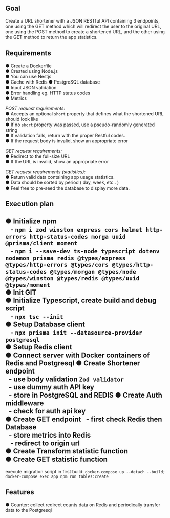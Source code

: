 **Goal**  
-
Create a URL shortener with a JSON RESTful API containing 3 endpoints, one using the GET method which will redirect the user to the original URL, one using the POST method to create a shortened URL, and the other using the GET method to return the app statistics.

**Requirements**  
-
● Create a Dockerfile  
● Created using Node.js  
● You can use Nestjs  
● Cache with Redis
● PostgreSQL database  
● Input JSON validation  
● Error handling eg. HTTP status codes  
● Metrics  

*POST request requirements:*  
● Accepts an optional `short` property that defines what the shortened URL should look like  
● If no `short` property was passed, use a pseudo-randomly generated string  
● If validation fails, return with the proper Restful codes.  
● If the request body is invalid, show an appropriate error  

*GET request requirements:*  
● Redirect to the full-size URL  
● If the URL is invalid, show an appropriate error  

*GET request requirements (statistics):*  
● Return valid data containing app usage statistics.  
● Data should be sorted by period ( day, week, etc.. )  
● Feel free to pre-seed the database to display more data.  

**Execution plan** 
- 
● Initialize npm  
&ensp; - `npm i zod winston express cors helmet http-errors http-status-codes morga uuid @prisma/client moment`  
&ensp; - `npm i --save-dev ts-node typescript dotenv nodemon prisma redis @types/express @types/http-errors @types/cors @types/http-status-codes @types/morgan @types/node @types/winston @types/redis @types/uuid @types/moment`  
● Init GIT  
● Initialize Typescript, create build and debug script  
&ensp; - `npx tsc --init`  
● Setup Database client  
&ensp; - `npx prisma init --datasource-provider postgresql`  
● Setup Redis client  
● Connect server with Docker containers of Redis and Postgresql 
● Create Shortener endpoint  
&ensp;- use body validation `Zod validator`  
&ensp;- use dummy auth API key  
&ensp;- store in PostgreSQL and REDIS 
● Create Auth middleware  
&ensp;- check for auth api key  
● Create GET endpoint
&ensp;- first check Redis then Database  
&ensp;- store metrics into Redis  
&ensp; - redirect to origin url  
● Create Transform statistic function  
● Create GET statistic function  
-

execute migration script in first build:
`docker-compose up --detach --build; docker-compose exec app npm run tables:create`  

**Features**
- 
● Counter: collect redirect counts data on Redis and periodically transfer data to the Postgresql